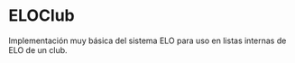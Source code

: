 # ELOClub

Implementación muy básica del sistema ELO para uso en listas internas de ELO de un club.
